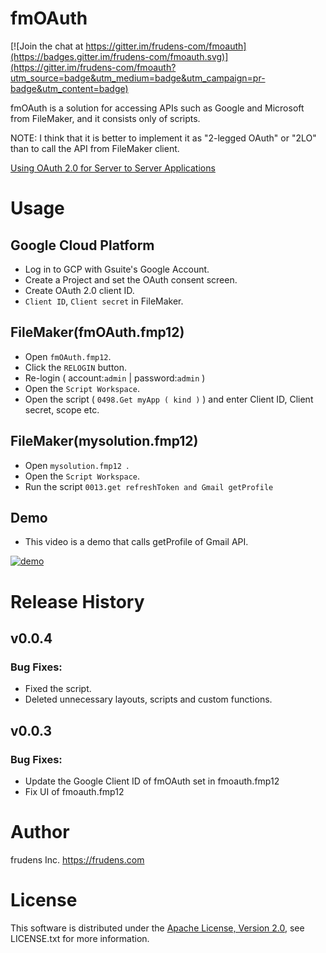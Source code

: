 # fmOAuth

[![Join the chat at https://gitter.im/frudens-com/fmoauth](https://badges.gitter.im/frudens-com/fmoauth.svg)](https://gitter.im/frudens-com/fmoauth?utm_source=badge&utm_medium=badge&utm_campaign=pr-badge&utm_content=badge)

fmOAuth is a solution for accessing APIs such as Google and Microsoft from FileMaker, and it consists only of scripts.

NOTE: I think that it is better to implement it as "2-legged OAuth" or "2LO" than to call the API from FileMaker client.

[Using OAuth 2.0 for Server to Server Applications](https://developers.google.com/identity/protocols/OAuth2ServiceAccount)

# Usage

## Google Cloud Platform

* Log in to GCP with Gsuite's Google Account.
* Create a Project and set the OAuth consent screen.
* Create OAuth 2.0 client ID.
* `Client ID`, `Client secret` in FileMaker.

## FileMaker(fmOAuth.fmp12)

* Open `fmOAuth.fmp12`.
* Click the `RELOGIN` button.
* Re-login ( account:`admin` | password:`admin` )
* Open the `Script Workspace`.
* Open the script ( `0498.Get myApp ( kind )` ) and enter Client ID, Client secret, scope etc.

## FileMaker(mysolution.fmp12)

* Open `mysolution.fmp12 `.
* Open the `Script Workspace`.
* Run the script `0013.get refreshToken and Gmail getProfile`

## Demo

* This video is a demo that calls getProfile of Gmail API.

[![demo](https://user-images.githubusercontent.com/31458364/46595590-12ccdb80-cb14-11e8-96b2-2f484fe4c3ae.png)](https://www.youtube.com/watch?v=TH_XAoOtnr4)

# Release History

## v0.0.4

### Bug Fixes:

* Fixed the script.
* Deleted unnecessary layouts, scripts and custom functions.

## v0.0.3

### Bug Fixes:

* Update the Google Client ID of fmOAuth set in fmoauth.fmp12
* Fix UI of fmoauth.fmp12

# Author

frudens Inc. <https://frudens.com>

# License

This software is distributed under the
[Apache License, Version 2.0](http://www.apache.org/licenses/LICENSE-2.0),
see LICENSE.txt for more information.
